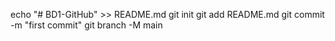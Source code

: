 echo "# BD1-GitHub" >> README.md
git init
git add README.md
git commit -m "first commit"
git branch -M main
